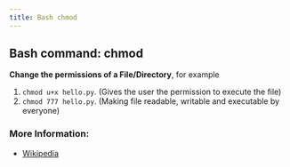 ```yaml
---
title: Bash chmod
---
```


## Bash command: chmod

**Change the permissions of a File/Directory**, 
for example 
1. `chmod u+x hello.py`. (Gives the user the permission to execute the file)
2. `chmod 777 hello.py`. (Making file readable, writable and executable by everyone)

### More Information:
* [Wikipedia](https://en.wikipedia.org/wiki/Chmod)
